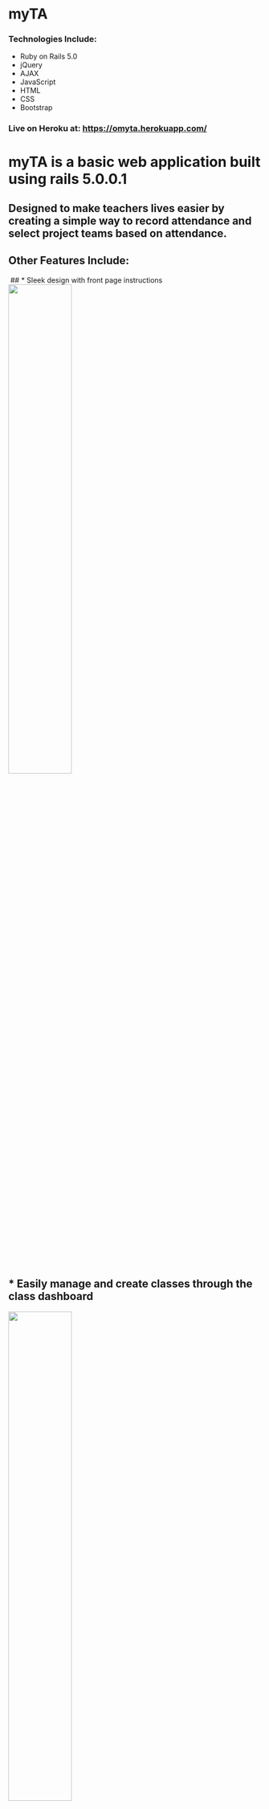 # myTA

### Technologies Include:
* Ruby on Rails 5.0
* jQuery
* AJAX
* JavaScript
* HTML
* CSS
* Bootstrap

###  Live on Heroku at: https://omyta.herokuapp.com/

# myTA is a basic web application built using rails 5.0.0.1
## Designed to make teachers lives easier by creating a simple way to record attendance and select project teams based on attendance.

## Other Features Include:
<img style="" src="">
## * Sleek design with front page instructions
<img style="width:50%;" src="http://i.imgur.com/e8eCs1c.png">

## * Easily manage and create classes through the class dashboard
<img style="width:50%;" src="http://i.imgur.com/r28saOq.png">

## * Classroom view page to manage class
<img style="" src="http://i.imgur.com/fwV6rmH.png">

## * Easily navigate to other classes using the sidebar
<img style="" src="http://i.imgur.com/Jm3h744.png">

## * Different types of randomization to call on students <br>
<img style="" src="http://i.imgur.com/ZiGlUgi.png"><img style="float:right;" src="http://i.imgur.com/DBwGhkF.png">

## * Mark students absent just by clicking on their name
  ## * Students will be marked as 'here' every day at 12 AM PST
<img style="" src="http://i.imgur.com/w4qOB24.png">

## * Search for students easily when it's a large classroom
<img style="" src="http://i.imgur.com/aN1dPqa.png">

## * Create groups and teams based on who is currently here.
<img style="width:50%;" src="http://i.imgur.com/y0b9GXZ.png">
<img style="width:50%; float:right;" src="http://i.imgur.com/UVKkuAQ.png">

## * Add and delete students via the edit page
<img style="" src="http://i.imgur.com/EOanB3o.png">

